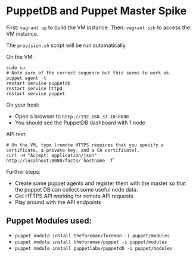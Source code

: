 PuppetDB and Puppet Master Spike
================================

First: `vagrant up` to build the VM instance.
Then: `vagrant ssh` to access the VM instance.

The `provision.sh` script will be run automatically.

On the VM:

	sudo su
	# Note sure of the correct sequence but this seems to work ok.
	puppet agent -t
	restart service puppetdb
	restart service httpd
	restart service puppet


On your host:

* Open a browser to `http://192.168.33.10:8080`
* You should see the PuppetDB dashboard with 1 node

API test:

    # On the VM, type (remote HTTPS requires that you specify a certificate, a private key, and a CA certificate).
    curl -H "Accept: application/json" http://localhost:8080/facts/`hostname -f`

Further steps:

* Create some puppet agents and register them with the master so that the puppet DB can collect some useful node data.
* Get HTTPS API working for remote API requests
* Play around with the API endpoints

Puppet Modules used:
--------------------

* `puppet module install theforeman/foreman -i puppet/modules`
* `puppet module install theforeman/puppet -i puppet/modules`
* `puppet module install puppetlabs/puppetdb -i puppet/modules`
